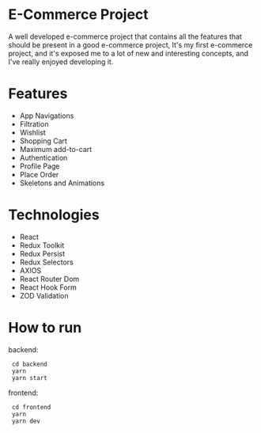 # E-Commerce Project

A well developed e-commerce project that contains all the features that should be present in a good e-commerce project,
It's my first e-commerce project, and it's exposed me to a lot of new and interesting concepts, and I've really enjoyed developing it.

# Features

- App Navigations
- Filtration
- Wishlist
- Shopping Cart
- Maximum add-to-cart
- Authentication
- Profile Page
- Place Order
- Skeletons and Animations

# Technologies

- React
- Redux Toolkit
- Redux Persist
- Redux Selectors
- AXIOS
- React Router Dom
- React Hook Form
- ZOD Validation

# How to run

backend:

```shell
 cd backend
 yarn
 yarn start
```

frontend:

```shell
 cd frontend
 yarn
 yarn dev
```
